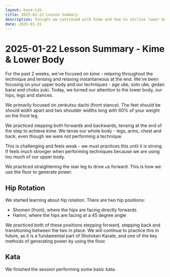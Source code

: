 ```yaml
---
layout: base.njk
title: 2025-01-22 Lesson Summary
description: Tonight we continued with kime and how to utilise lower body - hip and legs to generate power
date: 2025-01-22
---
```

# 2025-01-22 Lesson Summary - Kime & Lower Body

For the past 2 weeks, we've focused on kime - relaxing throughout the technique and tensing and relaxing instantaneous at the end. We've been focusing on your upper body and our techniques - age uke, soto uke, gedan barai and choku zuki. Today, we turned our attention to the lower body, our hips, legs and stances.

We primarily focused on zenkutsu dachi (front stance). The feet should be should width apart and two shoulder widths long with 60% of your weight on the front leg. 

We practiced stepping both forwards and backwards, tensing at the end of the step to achieve kime. We tense our whole body - legs, arms, chest and back, even though we were not performing a technique. 

This is challenging and feels weak - we must practices this until it is strong. If feels much stronger when performing techniques because we are using too much of our upper body.

We practiced straightening the rear leg to drive us forward. This is how we use the floor to generate power.

## Hip Rotation

We started learning about hip rotation. There are two hip positions:

* Shomen (front), where the hips are facing directly forwards
* Hamni, where the hips are facing at a 45 degree angle

We practiced both of these positions stepping forward, stepping back and transitioning between the two in place. We will continue to practice this in future, as it is a fundamental part of Shotokan Karate, and one of the key methods of generating power by using the floor.

## Kata

We finished the session performing some basic kata.

